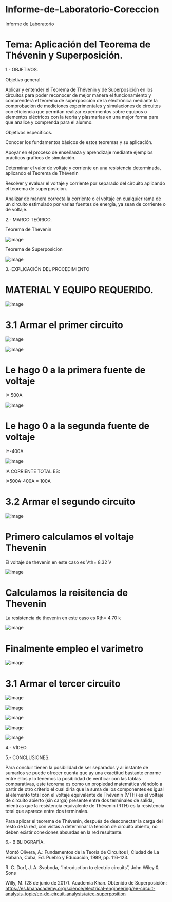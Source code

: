 # Informe-de-Laboratorio-Coreccion

Informe de Laboratorio

# Tema: Aplicación del Teorema de Thévenin y Superposición.

1.- OBJETIVOS.

Objetivo general.

Aplicar  y entender el Teorema de Thévenin y de Superposición en los circuitos para poder reconocer de mejor manera el funcionamiento y comprenderá el teorema de superposición de la electrónica mediante la comprobación de mediciones experimentales y simulaciones de circuitos con eficiencia que permitan realizar experimentos sobre equipos o elementos eléctricos con la teoría y plasmarlas en una mejor forma para que analice y comprenda para el alumno.

Objetivos específicos.

Conocer los fundamentos básicos de estos teoremas y su aplicación.

Apoyar en el proceso de enseñanza y aprendizaje mediante ejemplos prácticos gráficos de simulación.

Determinar el valor de voltaje y corriente en una resistencia determinada, aplicando el Teorema de Thévenin

Resolver y evaluar el voltaje y corriente por separado del circuito aplicando el teorema de superposición.

Analizar de manera correcta la corriente o el voltaje en cualquier rama de un circuito estimulado por varias fuentes de energía, ya sean de corriente o de voltaje.

2.- MARCO TEÓRICO.

Teorema de Thevenin

![image](https://github.com/arielguano/Informe-de-Laboratorio-Coreccion/blob/main/coreccion%20Circuitos-1.png)

Teorema de Superposicion 

![image](https://github.com/arielguano/Informe-de-Laboratorio-Coreccion/blob/main/coreccion%20Circuitos-2.png)

3.-EXPLICACIÓN DEL PROCEDIMIENTO

# MATERIAL Y EQUIPO REQUERIDO.

![image](https://user-images.githubusercontent.com/84788926/184886899-a474b752-110d-4215-839f-2ad7ec671330.png)

# 3.1 Armar el primer circuito

![image](https://github.com/arielguano/Informe-de-Laboratorio-Coreccion/blob/main/ejer1.png)

![image](https://github.com/arielguano/Informe-de-Laboratorio-Coreccion/blob/main/imagen1.png)

# Le hago 0 a la primera fuente de voltaje

 I= 500A

![image](https://user-images.githubusercontent.com/84788926/184887297-9a3a2aa1-f92b-4ffa-9a0c-99a1ef287f82.png)
 

# Le hago 0 a la segunda  fuente de voltaje

I=-400A

![image](https://user-images.githubusercontent.com/84788926/184887330-86641d76-5bff-4166-848d-fc6d78a63e5c.png)

lA CORRIENTE TOTAL ES: 

I=500A-400A = 100A

# 3.2 Armar el segundo circuito

![image](https://github.com/arielguano/Informe-de-Laboratorio-Coreccion/blob/main/Imagen3.png)

# Primero calculamos el voltaje Thevenin

El voltaje de thevenin en este caso es Vth= 8.32 V

![image](https://github.com/arielguano/Informe-de-Laboratorio-Coreccion/blob/main/Imagen4.png)

# Calculamos la reisitencia de Thevenin 

La resistencia  de thevenin en este caso es Rth= 4.70 k 

![image](https://github.com/arielguano/Informe-de-Laboratorio-Coreccion/blob/main/Imagen5.png)

# Finalmente  empleo el varimetro
![image](https://github.com/arielguano/Informe-de-Laboratorio-Coreccion/blob/main/Imagen6.png)

# 3.1 Armar el tercer circuito

![image](https://github.com/arielguano/Informe-de-Laboratorio-Coreccion/blob/main/Imagen7.png)

![image](https://github.com/arielguano/Informe-de-Laboratorio-Coreccion/blob/main/Imagen8.png)

![image](https://github.com/arielguano/Informe-de-Laboratorio-Coreccion/blob/main/Imagen9.png)

![image](https://github.com/arielguano/Informe-de-Laboratorio-Coreccion/blob/main/Imagen10.png)

![image](https://github.com/arielguano/Informe-de-Laboratorio-Coreccion/blob/main/Imagen11.png)

4.- VÍDEO.

5.- CONCLUSIONES.

Para concluir tienen la posibilidad de ser separados y al instante de sumarlos se puede ofrecer cuenta que ay una exactitud bastante enorme entre ellos y lo tenemos la posibilidad de verificar con las tablas comparativas, este teorema es como un propiedad matemática viéndolo a partir de otro criterio el cual diria que la suma de los componentes es igual al elemento total con el voltaje equivalente de Thévenin (VTH) es el voltaje de circuito abierto (sin carga) presente entre dos terminales de salida, mientras que la resistencia equivalente de Thévenin (RTH) es la resistencia total que aparece entre dos terminales.

Para aplicar el teorema de Thévenin, después de desconectar la carga del resto de la red, con vistas a determinar la tensión de circuito abierto, no deben existir conexiones absurdas en la red resultante.

6.- BIBLIOGRAFÍA.

Montó Olivera, A.: Fundamentos de la Teoría de Circuitos I, Ciudad de La Habana, Cuba, Ed. Pueblo y Educación, 1989, pp. 116-123.

R. C. Dorf, J. A. Svoboda, “Introduction to electric circuits”, John Wiley & Sons

Willy, M. (28 de junio de 2017). Academia Khan. Obtenido de Superposición: https://es.khanacademy.org/science/electrical-engineering/ee-circuit-analysis-topic/ee-dc-circuit-analysis/a/ee-superposition

